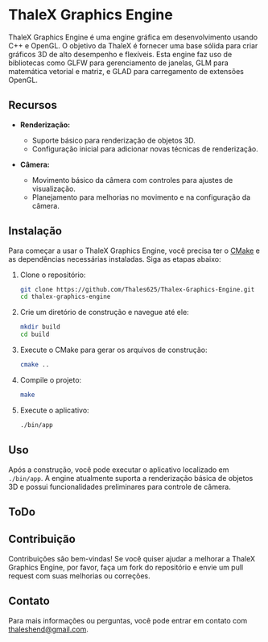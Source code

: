 # ThaleX Graphics Engine

ThaleX Graphics Engine é uma engine gráfica em desenvolvimento usando C++ e OpenGL. O objetivo da ThaleX é fornecer uma base sólida para criar gráficos 3D de alto desempenho e flexíveis. Esta engine faz uso de bibliotecas como GLFW para gerenciamento de janelas, GLM para matemática vetorial e matriz, e GLAD para carregamento de extensões OpenGL.

## Recursos

- **Renderização:**
  - Suporte básico para renderização de objetos 3D.
  - Configuração inicial para adicionar novas técnicas de renderização.

- **Câmera:**
  - Movimento básico da câmera com controles para ajustes de visualização.
  - Planejamento para melhorias no movimento e na configuração da câmera.

## Instalação

Para começar a usar o ThaleX Graphics Engine, você precisa ter o [CMake](https://cmake.org/install/) e as dependências necessárias instaladas. Siga as etapas abaixo:

1. Clone o repositório:
   ```sh
   git clone https://github.com/Thales625/Thalex-Graphics-Engine.git
   cd thalex-graphics-engine
   ```

2. Crie um diretório de construção e navegue até ele:
   ```sh
   mkdir build
   cd build
   ```

3. Execute o CMake para gerar os arquivos de construção:
   ```sh
   cmake ..
   ```

4. Compile o projeto:
   ```sh
   make
   ```

5. Execute o aplicativo:
   ```sh
   ./bin/app
   ```

## Uso

Após a construção, você pode executar o aplicativo localizado em `./bin/app`. A engine atualmente suporta a renderização básica de objetos 3D e possui funcionalidades preliminares para controle de câmera.

## ToDo

## Contribuição

Contribuições são bem-vindas! Se você quiser ajudar a melhorar a ThaleX Graphics Engine, por favor, faça um fork do repositório e envie um pull request com suas melhorias ou correções.

## Contato

Para mais informações ou perguntas, você pode entrar em contato com [thaleshend@gmail.com](mailto:thaleshend@gmail.com).
